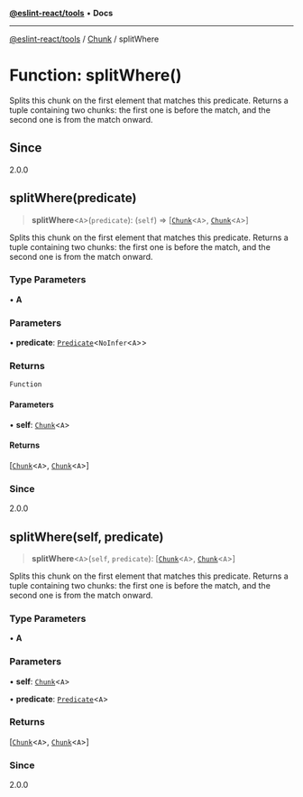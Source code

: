 [**@eslint-react/tools**](../../../README.md) • **Docs**

***

[@eslint-react/tools](../../../README.md) / [Chunk](../README.md) / splitWhere

# Function: splitWhere()

Splits this chunk on the first element that matches this predicate.
Returns a tuple containing two chunks: the first one is before the match, and the second one is from the match onward.

## Since

2.0.0

## splitWhere(predicate)

> **splitWhere**\<`A`\>(`predicate`): (`self`) => [[`Chunk`](../interfaces/Chunk.md)\<`A`\>, [`Chunk`](../interfaces/Chunk.md)\<`A`\>]

Splits this chunk on the first element that matches this predicate.
Returns a tuple containing two chunks: the first one is before the match, and the second one is from the match onward.

### Type Parameters

• **A**

### Parameters

• **predicate**: [`Predicate`](../../Pred/interfaces/Predicate.md)\<`NoInfer`\<`A`\>\>

### Returns

`Function`

#### Parameters

• **self**: [`Chunk`](../interfaces/Chunk.md)\<`A`\>

#### Returns

[[`Chunk`](../interfaces/Chunk.md)\<`A`\>, [`Chunk`](../interfaces/Chunk.md)\<`A`\>]

### Since

2.0.0

## splitWhere(self, predicate)

> **splitWhere**\<`A`\>(`self`, `predicate`): [[`Chunk`](../interfaces/Chunk.md)\<`A`\>, [`Chunk`](../interfaces/Chunk.md)\<`A`\>]

Splits this chunk on the first element that matches this predicate.
Returns a tuple containing two chunks: the first one is before the match, and the second one is from the match onward.

### Type Parameters

• **A**

### Parameters

• **self**: [`Chunk`](../interfaces/Chunk.md)\<`A`\>

• **predicate**: [`Predicate`](../../Pred/interfaces/Predicate.md)\<`A`\>

### Returns

[[`Chunk`](../interfaces/Chunk.md)\<`A`\>, [`Chunk`](../interfaces/Chunk.md)\<`A`\>]

### Since

2.0.0
